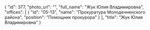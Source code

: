 {
    "id": 377,
    "photo_url": "",
    "full_name": "Жук Юлия Владимировна",
    "offices": [
        {
            "id": "05-13",
            "name": "Прокуратура Молодечненского района",
            "position": "Помощник прокурора"
        }
    ],
    "title": "Жук Юлия Владимировна"
}